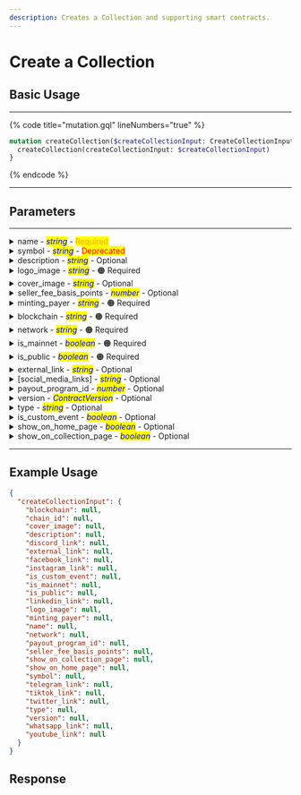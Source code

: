 ```yaml
---
description: Creates a Collection and supporting smart contracts.
---
```


# Create a Collection

## Basic Usage

***

{% code title="mutation.gql" lineNumbers="true" %}
```graphql
mutation createCollection($createCollectionInput: CreateCollectionInput) {
  createCollection(createCollectionInput: $createCollectionInput)
}
```
{% endcode %}

***

## Parameters

***

<details>

<summary>name    -    <em><mark style="color:blue;">string</mark></em>    -    <mark style="color:orange;">Required</mark></summary>

The name of the collection.

Example: `My first Collection`

</details>

<details>

<summary>symbol    -    <em><mark style="color:blue;">string</mark></em>    -    <mark style="color:red;">Deprecated</mark></summary>

A short symbol or abbreviation for the collection.

Example: `MFC`

</details>

<details>

<summary>description    -    <em><mark style="color:blue;">string</mark></em>    -    Optional</summary>

A brief description of the collection.

Example: `A unique collection of digital artworks.`

</details>

<details>

<summary>logo_image    -    <em><mark style="color:blue;">string</mark></em>    -    <span data-gb-custom-inline data-tag="emoji" data-code="1f7e0">🟠</span> Required</summary>

URL or path to the logo image for the collection.

Example: `https://example.com/logo.png`

</details>

<details>

<summary>cover_image    -    <em><mark style="color:blue;">string</mark></em>    -    Optional</summary>

URL or path to the cover image for the collection.

Example: `https://example.com/cover.jpg`

</details>

<details>

<summary>seller_fee_basis_points    -    <em><mark style="color:blue;">number</mark></em>    -    Optional</summary>

The seller fee in basis points.

Example: `250` (representing 2.5%)

</details>

<details>

<summary>minting_payer    -    <em><mark style="color:blue;">string</mark></em>    -    <span data-gb-custom-inline data-tag="emoji" data-code="1f7e0">🟠</span> Required</summary>

Wallet address responsible for paying minting fees.

Example: `0x123abc...`

</details>

<details>

<summary>blockchain    -    <em><mark style="color:blue;">string</mark></em>    -    <span data-gb-custom-inline data-tag="emoji" data-code="1f7e0">🟠</span> Required</summary>

The blockchain on which the collection is based, restricted to 'ethereum' or 'polygon'.

Example: `ethereum`

</details>

<details>

<summary>network    -    <em><mark style="color:blue;">string</mark></em>    -    <span data-gb-custom-inline data-tag="emoji" data-code="1f7e0">🟠</span> Required</summary>

The network name.

Example: `mainnet`

</details>

<details>

<summary>is_mainnet    -    <em><mark style="color:blue;">boolean</mark></em>    -    <span data-gb-custom-inline data-tag="emoji" data-code="1f7e0">🟠</span> Required</summary>

Flag to indicate if the collection is on the main network.

Example: `true`

</details>

<details>

<summary>is_public    -    <em><mark style="color:blue;">boolean</mark></em>    -    <span data-gb-custom-inline data-tag="emoji" data-code="1f7e0">🟠</span> Required</summary>

Flag to indicate if the collection is public.

Example: `true`

</details>

<details>

<summary>external_link    -    <em><mark style="color:blue;">string</mark></em>    -    Optional</summary>

External link to the collection website or page.

Example: `https://example.com/collection`

</details>

<details>

<summary>[social_media_links]    -    <em><mark style="color:blue;">string</mark></em>    -    Optional</summary>

Links to various social media profiles associated with the collection (telegram\_link, discord\_link, tiktok\_link, whatsapp\_link, facebook\_link, instagram\_link, twitter\_link, youtube\_link, linkedin\_link).

Example:

* telegram\_link: `https://t.me/example`
* discord\_link: `https://discord.gg/example`
* tiktok\_link: `https://www.tiktok.com/@example`
* whatsapp\_link: `https://wa.me/1234567890`
* facebook\_link: `https://www.facebook.com/example`
* instagram\_link: `https://www.instagram.com/example`
* twitter\_link: `https://twitter.com/example`
* youtube\_link: `https://www.youtube.com/c/example`
* linkedin\_link: `https://www.linkedin.com/company/example`

</details>

<details>

<summary>payout_program_id    -    <em><mark style="color:blue;">number</mark></em>    -    Optional</summary>

ID for the payout program associated with the collection.

Example: `101`

</details>

<details>

<summary>version    -    <em><mark style="color:blue;">ContractVersion</mark></em>    -    Optional</summary>

The version of the contract used for the collection.

Example: `v1.0.0`

</details>

<details>

<summary>type    -    <em><mark style="color:blue;">string</mark></em>    -    Optional</summary>

The type or category of the collection.

Example: `art`

</details>

<details>

<summary>is_custom_event    -    <em><mark style="color:blue;">boolean</mark></em>    -    Optional</summary>

Flag to indicate if the collection uses custom events.

Example: `false`

</details>

<details>

<summary>show_on_home_page    -    <em><mark style="color:blue;">boolean</mark></em>    -    Optional</summary>

Flag to indicate if the collection should be displayed on the home page.

Example: `true`

</details>

<details>

<summary>show_on_collection_page    -    <em><mark style="color:blue;">boolean</mark></em>    -    Optional</summary>

Flag to indicate if the collection should be displayed on the collection page.

Example: `true`

</details>

***

## Example Usage

```json
{
  "createCollectionInput": {
    "blockchain": null,
    "chain_id": null,
    "cover_image": null,
    "description": null,
    "discord_link": null,
    "external_link": null,
    "facebook_link": null,
    "instagram_link": null,
    "is_custom_event": null,
    "is_mainnet": null,
    "is_public": null,
    "linkedin_link": null,
    "logo_image": null,
    "minting_payer": null,
    "name": null,
    "network": null,
    "payout_program_id": null,
    "seller_fee_basis_points": null,
    "show_on_collection_page": null,
    "show_on_home_page": null,
    "symbol": null,
    "telegram_link": null,
    "tiktok_link": null,
    "twitter_link": null,
    "type": null,
    "version": null,
    "whatsapp_link": null,
    "youtube_link": null
  }
}
```

## Response
